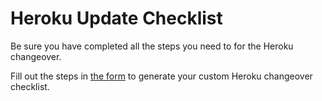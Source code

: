 # Heroku Update Checklist

Be sure you have completed all the steps you need to for the Heroku changeover.

Fill out the steps in [the form](https://cimarko.github.io/heroku-update-checklist/) to generate your custom Heroku changeover checklist.
